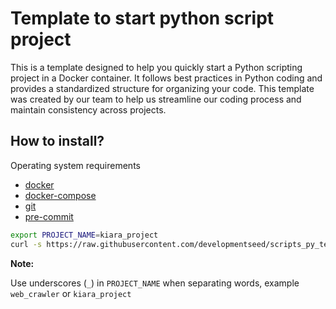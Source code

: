 # Template to start python script project

This is a template designed to help you quickly start a Python scripting project in a Docker container. It follows best practices in Python coding and provides a standardized structure for organizing your code. This template was created by our team to help us streamline our coding process and maintain consistency across projects.

## How to install?

Operating system requirements
- [docker](https://www.docker.com/)
- [docker-compose](https://docs.docker.com/compose/)
- [git](https://github.com/git-guides/install-git)
- [pre-commit](https://pypi.org/project/pre-commit/)


```sh
export PROJECT_NAME=kiara_project
curl -s https://raw.githubusercontent.com/developmentseed/scripts_py_template/main/start_py_project.sh | bash /dev/stdin ${PROJECT_NAME}
```

**Note:**

Use underscores (`_`) in `PROJECT_NAME` when separating words, example `web_crawler` or `kiara_project`
